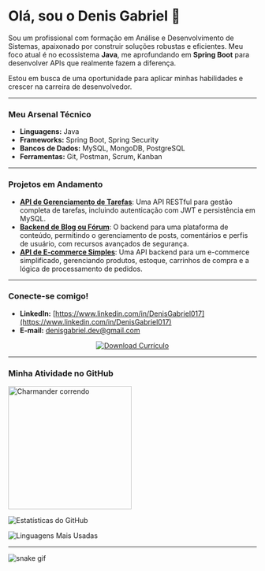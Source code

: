 # Olá, sou o Denis Gabriel 👋

Sou um profissional com formação em Análise e Desenvolvimento de Sistemas, apaixonado por construir soluções robustas e eficientes. Meu foco atual é no ecossistema **Java**, me aprofundando em **Spring Boot** para desenvolver APIs que realmente fazem a diferença.

Estou em busca de uma oportunidade para aplicar minhas habilidades e crescer na carreira de desenvolvedor.

---

### Meu Arsenal Técnico

* **Linguagens:** Java
* **Frameworks:** Spring Boot, Spring Security
* **Bancos de Dados:** MySQL, MongoDB, PostgreSQL
* **Ferramentas:** Git, Postman, Scrum, Kanban

---

### Projetos em Andamento

* [**API de Gerenciamento de Tarefas**](Link_Para_o_Repositorio): Uma API RESTful para gestão completa de tarefas, incluindo autenticação com JWT e persistência em MySQL.
* [**Backend de Blog ou Fórum**](Link_Para_o_Repositorio): O backend para uma plataforma de conteúdo, permitindo o gerenciamento de posts, comentários e perfis de usuário, com recursos avançados de segurança.
* [**API de E-commerce Simples**](Link_Para_o_Repositorio): Uma API backend para um e-commerce simplificado, gerenciando produtos, estoque, carrinhos de compra e a lógica de processamento de pedidos.

---

### Conecte-se comigo!

* **LinkedIn:** [https://www.linkedin.com/in/DenisGabriel017](https://www.linkedin.com/in/DenisGabriel017)
* **E-mail:** denisgabriel.dev@gmail.com
<div align="center">
  <a href="https://github.com/DenisGabriel017/DenisGabriel017/raw/main/Denis-curriculo.pdf" download>
    <img src="https://img.shields.io/badge/Download%20Currículo-0077B5?style=for-the-badge&logo=github&logoColor=white" alt="Download Currículo">
  </a>
</div>

---

### Minha Atividade no GitHub

<img src="https://media1.tenor.com/m/V-6ZF3wyefwAAAAC/charmander-pokemon.gif" width="250" alt="Charmander correndo">

![Estatísticas do GitHub](https://github-readme-stats.vercel.app/api?username=DenisGabriel017&show_icons=true&theme=nord&hide_border=true)

![Linguagens Mais Usadas](https://github-readme-stats.vercel.app/api/top-langs/?username=DenisGabriel017&theme=nord&hide_border=true)

---

![snake gif](https://github.com/DenisGabriel017/DenisGabriel017/blob/output/github-contribution-grid-snake.gif)
